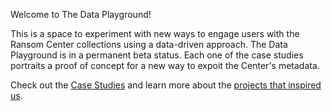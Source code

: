 Welcome to The Data Playground!

This is a space to experiment with new ways to engage users with the Ransom Center collections using a data-driven approach. The Data Playground is in a permanent beta status. Each one of the case studies portraits a proof of concept for a new way to expoit the Center's metadata.

Check out the [Case Studies](caseStudies.md) and learn more about the [projects that inspired us](inspiration.md).
